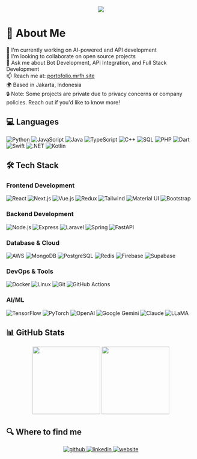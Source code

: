 
<div align="center">
  <img src="https://readme-typing-svg.herokuapp.com?font=Press+Start+2P&size=30&duration=4000&pause=1000&color=33FF99¢er=true&vCenter=true&width=1000&lines=Hello%2C+I'm+Muhammad+Rafi;Full+Stack+Developer;Always+Learning+New+Things"/>
</div>



# 💫 About Me
🔭 I'm currently working on AI-powered and API development  
👯 I'm looking to collaborate on open source projects  
💬 Ask me about Bot Development, API Integration, and Full Stack Development  
📫 Reach me at: [portofolio.mrfh.site](https://portofolio.mrfh.site/)  
🌍 Based in Jakarta, Indonesia  
🔒 Note: Some projects are private due to privacy concerns or company policies. Reach out if you'd like to know more!

## 💻 Languages

![Python](https://img.shields.io/badge/-Python-000?style=for-the-badge&logo=Python)
![JavaScript](https://img.shields.io/badge/-JavaScript-000?style=for-the-badge&logo=JavaScript)
![Java](https://img.shields.io/badge/-Java-000?style=for-the-badge&logo=Java&logoColor=007396)
![TypeScript](https://img.shields.io/badge/-TypeScript-000?style=for-the-badge&logo=TypeScript)
![C++](https://img.shields.io/badge/-C++-000?style=for-the-badge&logo=c%2b%2b&logoColor=00599C)
![SQL](https://img.shields.io/badge/-SQL-000?style=for-the-badge&logo=MySQL)
![PHP](https://img.shields.io/badge/PHP-000?style=for-the-badge&logo=php&logoColor=white)
![Dart](https://img.shields.io/badge/Dart-000?style=for-the-badge&logo=dart&logoColor=white)
![Swift](https://img.shields.io/badge/-Swift-000?style=for-the-badge&logo=Swift)
![.NET](https://img.shields.io/badge/-.NET%208.0-000?style=for-the-badge&logo=dotnet)
![Kotlin](https://img.shields.io/badge/-Kotlin-000?style=for-the-badge&logo=kotlin)

## 🛠 Tech Stack

### Frontend Development
![React](https://img.shields.io/badge/-React-000?style=for-the-badge&logo=React)
![Next.js](https://img.shields.io/badge/-Next.js-000?style=for-the-badge&logo=next.js)
![Vue.js](https://img.shields.io/badge/-Vue.js-000?style=for-the-badge&logo=vue.js)
![Redux](https://img.shields.io/badge/-Redux-000?style=for-the-badge&logo=redux)
![Tailwind](https://img.shields.io/badge/Tailwind-000?style=for-the-badge&logo=tailwind-css&logoColor=white)
![Material UI](https://img.shields.io/badge/Material%20UI-000?style=for-the-badge&logo=mui&logoColor=white)
![Bootstrap](https://img.shields.io/badge/-Bootstrap-000?style=for-the-badge&logo=bootstrap)

### Backend Development
![Node.js](https://img.shields.io/badge/-Node.js-000?style=for-the-badge&logo=node.js)
![Express](https://img.shields.io/badge/Express.js-000?style=for-the-badge&logo=express&logoColor=white)
![Laravel](https://img.shields.io/badge/Laravel-000?style=for-the-badge&logo=laravel&logoColor=white)
![Spring](https://img.shields.io/badge/-Spring-000?style=for-the-badge&logo=Spring)
![FastAPI](https://img.shields.io/badge/-FastAPI-000?style=for-the-badge&logo=fastapi)

### Database & Cloud
![AWS](https://img.shields.io/badge/-AWS-000?style=for-the-badge&logo=Amazon-AWS&logoColor=F90)
![MongoDB](https://img.shields.io/badge/-MongoDB-000?style=for-the-badge&logo=mongodb)
![PostgreSQL](https://img.shields.io/badge/-PostgreSQL-000?style=for-the-badge&logo=postgresql)
![Redis](https://img.shields.io/badge/-Redis-000?style=for-the-badge&logo=Redis)
![Firebase](https://img.shields.io/badge/-Firebase-000?style=for-the-badge&logo=firebase)
![Supabase](https://img.shields.io/badge/-Supabase-000?style=for-the-badge&logo=supabase)

### DevOps & Tools
![Docker](https://img.shields.io/badge/-Docker-000?style=for-the-badge&logo=Docker)
![Linux](https://img.shields.io/badge/-Linux-000?style=for-the-badge&logo=Linux)
![Git](https://img.shields.io/badge/-Git-000?style=for-the-badge&logo=git)
![GitHub Actions](https://img.shields.io/badge/-GitHub%20Actions-000?style=for-the-badge&logo=github-actions)

### AI/ML

![TensorFlow](https://img.shields.io/badge/-TensorFlow-000?style=for-the-badge&logo=TensorFlow)
![PyTorch](https://img.shields.io/badge/-PyTorch-000?style=for-the-badge&logo=pytorch)
![OpenAI](https://img.shields.io/badge/-OpenAI-000?style=for-the-badge&logo=openai)
![Google Gemini](https://img.shields.io/badge/-Google%20Gemini-000?style=for-the-badge&logo=google&logoColor=4285F4)
![Claude](https://img.shields.io/badge/-Claude%20AI-000?style=for-the-badge&logo=anthropic&logoColor=white)
![LLaMA](https://img.shields.io/badge/-LLaMA-000?style=for-the-badge&logo=meta&logoColor=white)

## 📊 GitHub Stats

<div align="center">
  <img height="180em" src="https://github-readme-stats.vercel.app/api?username=muhammadrafihq&show_icons=true&theme=gotham&include_all_commits=true&count_private=true"/>
  <img height="180em" src="https://github-readme-stats.vercel.app/api/top-langs/?username=muhammadrafihq&layout=compact&langs_count=7&theme=gotham"/>
</div>


## 🔍 Where to find me

<div align="center">
  <a href="https://github.com/muhammadrafihq" target="_blank">
    <img src="https://img.shields.io/badge/github-%2324292e.svg?&style=for-the-badge&logo=github&logoColor=white" alt=github style="margin-bottom: 5px;" />
  </a>
  <a href="https://linkedin.com/in/muhammadrafihq" target="_blank">
    <img src="https://img.shields.io/badge/linkedin-%231E77B5.svg?&style=for-the-badge&logo=linkedin&logoColor=white" alt=linkedin style="margin-bottom: 5px;" />
  </a>
  <a href="https://portofolio.mrfh.site/" target="_blank">
    <img src="https://img.shields.io/badge/website-000000?style=for-the-badge&logo=About.me&logoColor=white" alt="website" style="margin-bottom: 5px;" />
  </a>
</div>

